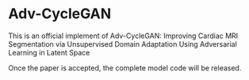 # Adv-CycleGAN
This is an official implement of Adv-CycleGAN: Improving Cardiac MRI Segmentation via Unsupervised Domain Adaptation Using Adversarial Learning in Latent Space

Once the paper is accepted, the complete model code will be released.
